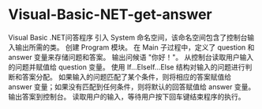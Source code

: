 # Visual-Basic-NET-get-answer
Visual Basic .NET问答程序
引入 System 命名空间，该命名空间包含了控制台输入输出所需的类。
创建 Program 模块。
在 Main 子过程中，定义了 question 和 answer 变量来存储问题和答案。
输出问候语 "你好！"。
从控制台读取用户输入的问题并赋值给 question 变量。
使用 If...ElseIf...Else 结构对输入的问题进行判断和答案分配。
如果输入的问题匹配了某个条件，则将相应的答案赋值给 answer 变量；如果没有匹配到任何条件，则将默认的回答赋值给 answer 变量。
输出答案到控制台。
读取用户的输入，等待用户按下回车键结束程序的执行。
